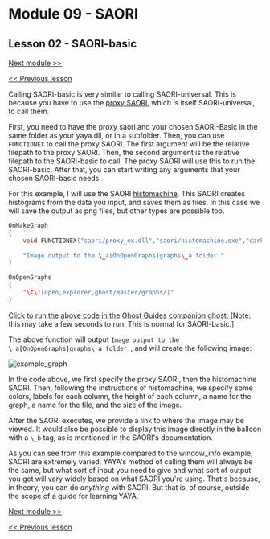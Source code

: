 # Module 09 - SAORI

## Lesson 02 - SAORI-basic

[Next module >>](../module_10_yaya_libraries/00_yaya_as_shiori.md)

[<< Previous lesson](../module_09_saori/01_saori-universal.md)

Calling SAORI-basic is very similar to calling SAORI-universal. This is because you have to use the [proxy SAORI](https://github.com/ukatech/csaori/releases/tag/saori_proxy_ex_v1.0.2), which is itself SAORI-universal, to call them.

First, you need to have the proxy saori and your chosen SAORI-Basic in the same folder as your yaya.dll, or in a subfolder. Then, you can use `FUNCTIONEX` to call the proxy SAORI. The first argument will be the relative filepath to the proxy SAORI. Then, the second argument is the relative filepath to the SAORI-basic to call. The proxy SAORI will use this to run the SAORI-basic. After that, you can start writing any arguments that your chosen SAORI-basic needs.

For this example, I will use the SAORI [histomachine](https://github.com/ecclysium/histomachine). This SAORI creates histograms from the data you input, and saves them as files. In this case we will save the output as png files, but other types are possible too.

```c
OnMakeGraph
{
	void FUNCTIONEX("saori/proxy_ex.dll","saori/histomachine.exe","darkslateblue","#71a6f0","95,98,2000,7,8,10","95,98,2000,7,8,10","Windows OS numbers","example_graph.png",75)
	
	"Image output to the \_a[OnOpenGraphs]graphs\_a folder."
}

OnOpenGraphs
{
	"\C\![open,explorer,ghost/master/graphs/]"
}
```

[Click to run the above code in the Ghost Guides companion ghost.](https://zichqec.github.io/s-the-skeleton/jump.html?url=x-ukagaka-link%3Atype%3Devent%26ghost%3DGhost%20Guides%26info%3DOnExample.M9.L2.MakeGraph) \[Note: this may take a few seconds to run. This is normal for SAORI-basic.]

The above function will output `Image output to the \_a[OnOpenGraphs]graphs\_a folder.`, and will create the following image:

![example_graph](https://user-images.githubusercontent.com/36972872/208625284-d5ccaa96-1700-4573-812a-01af6a979a17.png)


In the code above, we first specify the proxy SAORI, then the histomachine SAORI. Then, following the instructions of histomachine, we specify some colors, labels for each column, the height of each column, a name for the graph, a name for the file, and the size of the image.

After the SAORI executes, we provide a link to where the image may be viewed. It would also be possible to display this image directly in the balloon with a `\_b` tag, as is mentioned in the SAORI's documentation.

As you can see from this example compared to the window_info example, SAORI are extremely varied. YAYA's method of calling them will always be the same, but what sort of input you need to give and what sort of output you get will vary widely based on what SAORI you're using. That's because, in theory, you can do *anything* with SAORI. But that is, of course, outside the scope of a guide for learning YAYA.

[Next module >>](../module_10_yaya_libraries/00_yaya_as_shiori.md)

[<< Previous lesson](../module_09_saori/01_saori-universal.md)
